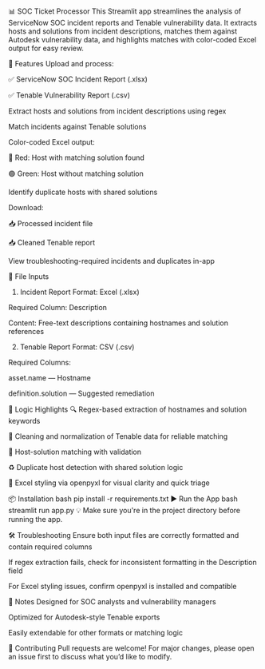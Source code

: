 📊 SOC Ticket Processor
This Streamlit app streamlines the analysis of ServiceNow SOC incident reports and Tenable vulnerability data. It extracts hosts and solutions from incident descriptions, matches them against Autodesk vulnerability data, and highlights matches with color-coded Excel output for easy review.

🚀 Features
Upload and process:

✅ ServiceNow SOC Incident Report (.xlsx)

✅ Tenable Vulnerability Report (.csv)

Extract hosts and solutions from incident descriptions using regex

Match incidents against Tenable solutions

Color-coded Excel output:

🔴 Red: Host with matching solution found

🟢 Green: Host without matching solution

Identify duplicate hosts with shared solutions

Download:

📥 Processed incident file

📥 Cleaned Tenable report

View troubleshooting-required incidents and duplicates in-app

📂 File Inputs
1. Incident Report
Format: Excel (.xlsx)

Required Column: Description

Content: Free-text descriptions containing hostnames and solution references

2. Tenable Report
Format: CSV (.csv)

Required Columns:

asset.name — Hostname

definition.solution — Suggested remediation

🧠 Logic Highlights
🔍 Regex-based extraction of hostnames and solution keywords

🧹 Cleaning and normalization of Tenable data for reliable matching

🔗 Host-solution matching with validation

♻️ Duplicate host detection with shared solution logic

🎨 Excel styling via openpyxl for visual clarity and quick triage

📦 Installation
bash
pip install -r requirements.txt
▶️ Run the App
bash
streamlit run app.py
💡 Make sure you're in the project directory before running the app.

🛠️ Troubleshooting
Ensure both input files are correctly formatted and contain required columns

If regex extraction fails, check for inconsistent formatting in the Description field

For Excel styling issues, confirm openpyxl is installed and compatible

📌 Notes
Designed for SOC analysts and vulnerability managers

Optimized for Autodesk-style Tenable exports

Easily extendable for other formats or matching logic

🤝 Contributing
Pull requests are welcome! For major changes, please open an issue first to discuss what you’d like to modify.
